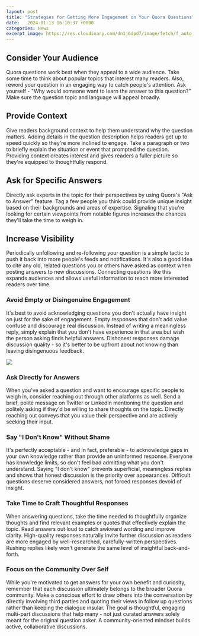```yaml
---
layout: post
title: "Strategies for Getting More Engagement on Your Quora Questions"
date:   2024-01-13 16:10:37 +0000
categories: News
excerpt_image: https://res.cloudinary.com/dn1j6dpd7/image/fetch/f_auto,q_auto,w_736/https://success-cms.labs.livechatinc.com/app/uploads/2020/07/4.png
---
```

## Consider Your Audience 
Quora questions work best when they appeal to a wide audience. Take some time to think about popular topics that interest many readers. Also, reword your question in an engaging way to catch people's attention. Ask yourself - "Why would someone want to learn the answer to this question?" Make sure the question topic and language will appeal broadly.

## Provide Context
Give readers background context to help them understand why the question matters. Adding details in the question description helps readers get up to speed quickly so they're more inclined to engage. Take a paragraph or two to briefly explain the situation or event that prompted the question. Providing context creates interest and gives readers a fuller picture so they're equipped to thoughtfully respond.  

## Ask for Specific Answers
Directly ask experts in the topic for their perspectives by using Quora's "Ask to Answer" feature. Tag a few people you think could provide unique insight based on their backgrounds and areas of expertise. Signaling that you're looking for certain viewpoints from notable figures increases the chances they'll take the time to weigh in.  

## Increase Visibility
Periodically unfollowing and re-following your question is a simple tactic to push it back into more people's feeds and notifications. It's also a good idea to cite any old, related questions you or others have asked as context when posting answers to new discussions. Connecting questions like this expands audiences and allows useful information to reach more interested readers over time.

### Avoid Empty or Disingenuine Engagement  
It's best to avoid acknowledging questions you don't actually have insight on just for the sake of engagement. Empty responses that don't add value confuse and discourage real discussion. Instead of writing a meaningless reply, simply explain that you don't have experience in that area but wish the person asking finds helpful answers. Dishonest responses damage discussion quality - so it's better to be upfront about not knowing than leaving disingenuous feedback.


![](https://res.cloudinary.com/dn1j6dpd7/image/fetch/f_auto,q_auto,w_736/https://success-cms.labs.livechatinc.com/app/uploads/2020/07/4.png)
### Ask Directly for Answers
When you've asked a question and want to encourage specific people to weigh in, consider reaching out through other platforms as well. Send a brief, polite message on Twitter or LinkedIn mentioning the question and politely asking if they'd be willing to share thoughts on the topic. Directly reaching out conveys that you value their perspective and are actively seeking their input.

### Say "I Don't Know" Without Shame
It's perfectly acceptable - and in fact, preferable - to acknowledge gaps in your own knowledge rather than provide an uninformed response. Everyone has knowledge limits, so don't feel bad admitting what you don't understand. Saying "I don't know" prevents superficial, meaningless replies and shows that honest discussion is the priority over appearances. Difficult questions deserve considered answers, not forced responses devoid of insight.

### Take Time to Craft Thoughtful Responses
When answering questions, take the time needed to thoughtfully organize thoughts and find relevant examples or quotes that effectively explain the topic. Read answers out loud to catch awkward wording and improve clarity. High-quality responses naturally invite further discussion as readers are more engaged by well-researched, carefully-written perspectives. Rushing replies likely won't generate the same level of insightful back-and-forth.  

### Focus on the Community Over Self
While you're motivated to get answers for your own benefit and curiosity, remember that each discussion ultimately belongs to the broader Quora community. Make a conscious effort to draw others into the conversation by directly involving third parties and quoting their views in follow up questions rather than keeping the dialogue insular. The goal is thoughtful, engaging multi-part discussions that help many - not just curated answers solely meant for the original question asker. A community-oriented mindset builds active, collaborative discussions.